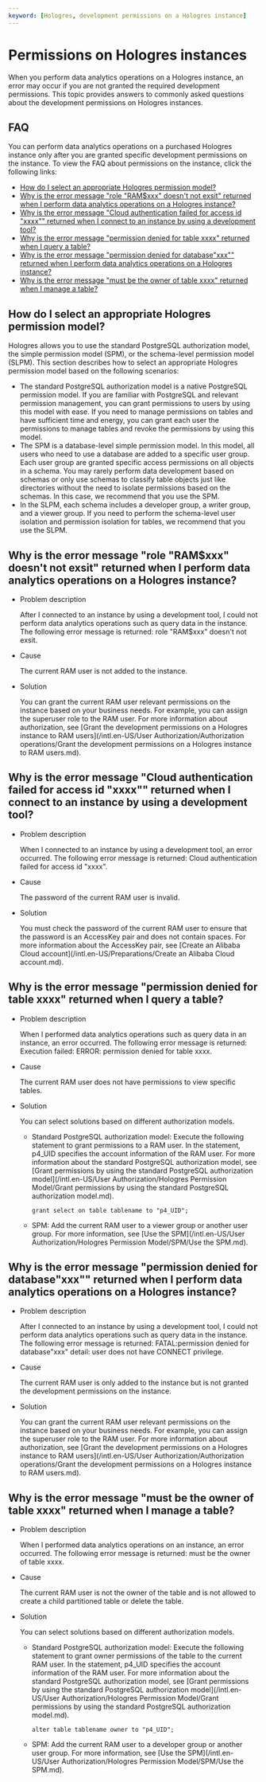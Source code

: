 ```yaml
---
keyword: [Hologres, development permissions on a Hologres instance]
---
```


# Permissions on Hologres instances

When you perform data analytics operations on a Hologres instance, an error may occur if you are not granted the required development permissions. This topic provides answers to commonly asked questions about the development permissions on Hologres instances.

## FAQ

You can perform data analytics operations on a purchased Hologres instance only after you are granted specific development permissions on the instance. To view the FAQ about permissions on the instance, click the following links:

-   [How do I select an appropriate Hologres permission model?](#section_0fa_ll5_xi4)
-   [Why is the error message "role "RAM$xxx" doesn't not exsit" returned when I perform data analytics operations on a Hologres instance?](#section_p5q_1as_7nu)
-   [Why is the error message "Cloud authentication failed for access id "xxxx"" returned when I connect to an instance by using a development tool?](#section_l8p_ucf_v8g)
-   [Why is the error message "permission denied for table xxxx" returned when I query a table?](#section_mwo_pph_wmh)
-   [Why is the error message "permission denied for database"xxx"" returned when I perform data analytics operations on a Hologres instance?](#section_oqr_45c_kin)
-   [Why is the error message "must be the owner of table xxxx" returned when I manage a table?](#section_jst_an7_8a4)

## How do I select an appropriate Hologres permission model?

Hologres allows you to use the standard PostgreSQL authorization model, the simple permission model \(SPM\), or the schema-level permission model \(SLPM\). This section describes how to select an appropriate Hologres permission model based on the following scenarios:

-   The standard PostgreSQL authorization model is a native PostgreSQL permission model. If you are familiar with PostgreSQL and relevant permission management, you can grant permissions to users by using this model with ease. If you need to manage permissions on tables and have sufficient time and energy, you can grant each user the permissions to manage tables and revoke the permissions by using this model.
-   The SPM is a database-level simple permission model. In this model, all users who need to use a database are added to a specific user group. Each user group are granted specific access permissions on all objects in a schema. You may rarely perform data development based on schemas or only use schemas to classify table objects just like directories without the need to isolate permissions based on the schemas. In this case, we recommend that you use the SPM.
-   In the SLPM, each schema includes a developer group, a writer group, and a viewer group. If you need to perform the schema-level user isolation and permission isolation for tables, we recommend that you use the SLPM.

## Why is the error message "role "RAM$xxx" doesn't not exsit" returned when I perform data analytics operations on a Hologres instance?

-   Problem description

    After I connected to an instance by using a development tool, I could not perform data analytics operations such as query data in the instance. The following error message is returned: role "RAM$xxx" doesn't not exsit.

-   Cause

    The current RAM user is not added to the instance.

-   Solution

    You can grant the current RAM user relevant permissions on the instance based on your business needs. For example, you can assign the superuser role to the RAM user. For more information about authorization, see [Grant the development permissions on a Hologres instance to RAM users](/intl.en-US/User Authorization/Authorization operations/Grant the development permissions on a Hologres instance to RAM users.md).


## Why is the error message "Cloud authentication failed for access id "xxxx"" returned when I connect to an instance by using a development tool?

-   Problem description

    When I connected to an instance by using a development tool, an error occurred. The following error message is returned: Cloud authentication failed for access id "xxxx".

-   Cause

    The password of the current RAM user is invalid.

-   Solution

    You must check the password of the current RAM user to ensure that the password is an AccessKey pair and does not contain spaces. For more information about the AccessKey pair, see [Create an Alibaba Cloud account](/intl.en-US/Preparations/Create an Alibaba Cloud account.md).


## Why is the error message "permission denied for table xxxx" returned when I query a table?

-   Problem description

    When I performed data analytics operations such as query data in an instance, an error occurred. The following error message is returned: Execution failed: ERROR: permission denied for table xxxx.

-   Cause

    The current RAM user does not have permissions to view specific tables.

-   Solution

    You can select solutions based on different authorization models.

    -   Standard PostgreSQL authorization model: Execute the following statement to grant permissions to a RAM user. In the statement, p4\_UID specifies the account information of the RAM user. For more information about the standard PostgreSQL authorization model, see [Grant permissions by using the standard PostgreSQL authorization model](/intl.en-US/User Authorization/Hologres Permission Model/Grant permissions by using the standard PostgreSQL authorization model.md).

        ```
        grant select on table tablename to "p4_UID";
        ```

    -   SPM: Add the current RAM user to a viewer group or another user group. For more information, see [Use the SPM](/intl.en-US/User Authorization/Hologres Permission Model/SPM/Use the SPM.md).

## Why is the error message "permission denied for database"xxx"" returned when I perform data analytics operations on a Hologres instance?

-   Problem description

    After I connected to an instance by using a development tool, I could not perform data analytics operations such as query data in the instance. The following error message is returned: FATAL:permission denied for database"xxx" detail: user does not have CONNECT privilege.

-   Cause

    The current RAM user is only added to the instance but is not granted the development permissions on the instance.

-   Solution

    You can grant the current RAM user relevant permissions on the instance based on your business needs. For example, you can assign the superuser role to the RAM user. For more information about authorization, see [Grant the development permissions on a Hologres instance to RAM users](/intl.en-US/User Authorization/Authorization operations/Grant the development permissions on a Hologres instance to RAM users.md).


## Why is the error message "must be the owner of table xxxx" returned when I manage a table?

-   Problem description

    When I performed data analytics operations on an instance, an error occurred. The following error message is returned: must be the owner of table xxxx.

-   Cause

    The current RAM user is not the owner of the table and is not allowed to create a child partitioned table or delete the table.

-   Solution

    You can select solutions based on different authorization models.

    -   Standard PostgreSQL authorization model: Execute the following statement to grant owner permissions of the table to the current RAM user. In the statement, p4\_UID specifies the account information of the RAM user. For more information about the standard PostgreSQL authorization model, see [Grant permissions by using the standard PostgreSQL authorization model](/intl.en-US/User Authorization/Hologres Permission Model/Grant permissions by using the standard PostgreSQL authorization model.md).

        ```
        alter table tablename owner to "p4_UID";
        ```

    -   SPM: Add the current RAM user to a developer group or another user group. For more information, see [Use the SPM](/intl.en-US/User Authorization/Hologres Permission Model/SPM/Use the SPM.md).

